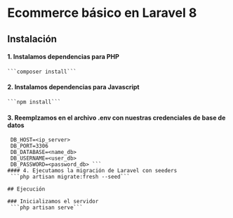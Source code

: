 # Ecommerce básico en Laravel 8

## Instalación
#### 1.  Instalamos dependencias para PHP
    ```composer install```
#### 2. Instalamos dependencias para Javascript
    ```npm install```
#### 3. Reemplzamos en el archivo .env con nuestras credenciales de base de datos
   ```DB_CONNECTION=mysql
    DB_HOST=<ip_server>
    DB_PORT=3306
    DB_DATABASE=<name_db>
    DB_USERNAME=<user_db>
    DB_PASSWORD=<password_db> ```
#### 4. Ejecutamos la migración de Laravel con seeders
    ```php artisan migrate:fresh --seed```
    
## Ejecución

### Inicializamos el servidor
    ```php artisan serve```
